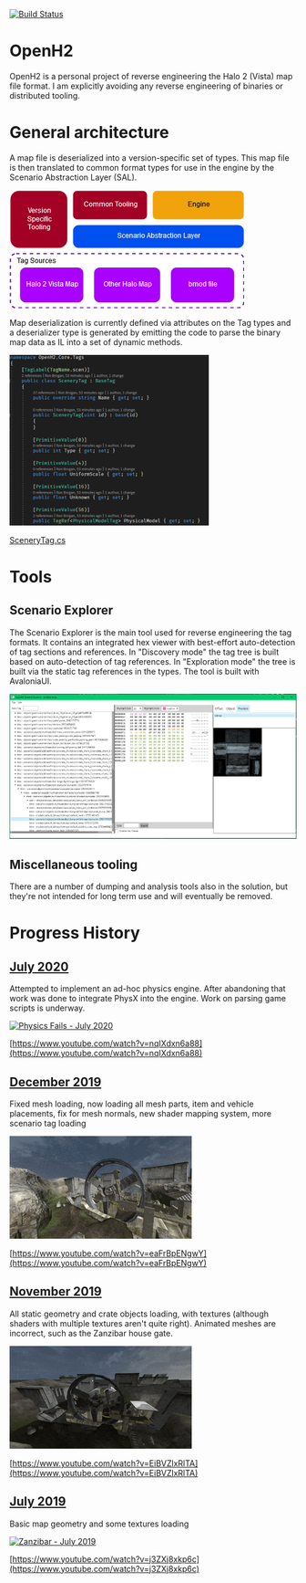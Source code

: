 ﻿[![Build Status](https://dev.azure.com/ronaldbrogan/ronaldbrogan/_apis/build/status/ronbrogan.openh2?branchName=master)](https://dev.azure.com/ronaldbrogan/ronaldbrogan/_build/latest?definitionId=1&branchName=master)
 
# OpenH2
OpenH2 is a personal project of reverse engineering the Halo 2 (Vista) map file format. I am explicitly avoiding any reverse engineering of binaries or distributed tooling. 

# General architecture
A map file is deserialized into a version-specific set of types. This map file is then translated to common format types for use in the engine by the Scenario Abstraction Layer (SAL). 

![Architecture diagram](doc/Assets/architecture.png)

Map deserialization is currently defined via attributes on the Tag types and a deserializer type is generated by emitting the code to parse the binary map data as IL into a set of dynamic methods. 

![Scenery Tag Example](doc/Assets/tag-annotations.png)

[SceneryTag.cs](src/OpenH2.Core/Tags/SceneryTag.cs)

# Tools

## Scenario Explorer
The Scenario Explorer is the main tool used for reverse engineering the tag formats. It contains an integrated hex viewer with best-effort auto-detection of tag sections and references. In "Discovery mode" the tag tree is built based on auto-detection of tag references. In "Exploration mode" the tree is built via the static tag references in the types. The tool is built with AvaloniaUI.

![Scenario explorer](doc/Assets/scenario-explorer_s.png)

## Miscellaneous tooling
There are a number of dumping and analysis tools also in the solution, but they're not intended for long term use and will eventually be removed. 

# Progress History

## [July 2020](https://www.youtube.com/watch?v=nqIXdxn6a88)
Attempted to implement an ad-hoc physics engine. After abandoning that work was done to integrate PhysX into the engine. Work on parsing game scripts is underway.

[![Physics Fails - July 2020](doc/Assets/2020-07.gif)](https://www.youtube.com/watch?v=nqIXdxn6a88)

[https://www.youtube.com/watch?v=nqIXdxn6a88](https://www.youtube.com/watch?v=nqIXdxn6a88)

## [December 2019](https://www.youtube.com/watch?v=eaFrBpENgwY)
Fixed mesh loading, now loading all mesh parts, item and vehicle placements, fix for mesh normals, new shader mapping system, more scenario tag loading

[![Zanzibar - December 2019](doc/Assets/2019-12.gif)](https://www.youtube.com/watch?v=eaFrBpENgwY)

[https://www.youtube.com/watch?v=eaFrBpENgwY](https://www.youtube.com/watch?v=eaFrBpENgwY)

## [November 2019](https://www.youtube.com/watch?v=EiBVZlxRlTA)
All static geometry and crate objects loading, with textures (although shaders with multiple textures aren't quite right). Animated meshes are incorrect, such as the Zanzibar house gate.

[![Zanzibar - November 2019](doc/Assets/2019-11.gif)](https://www.youtube.com/watch?v=EiBVZlxRlTA)

[https://www.youtube.com/watch?v=EiBVZlxRlTA](https://www.youtube.com/watch?v=EiBVZlxRlTA)

## [July 2019](https://www.youtube.com/watch?v=j3ZXj8xkp6c)
Basic map geometry and some textures loading

[![Zanzibar - July 2019](https://thumbs.gfycat.com/ShamefulCraftyClam-size_restricted.gif)](https://www.youtube.com/watch?v=j3ZXj8xkp6c)

[https://www.youtube.com/watch?v=j3ZXj8xkp6c](https://www.youtube.com/watch?v=j3ZXj8xkp6c)